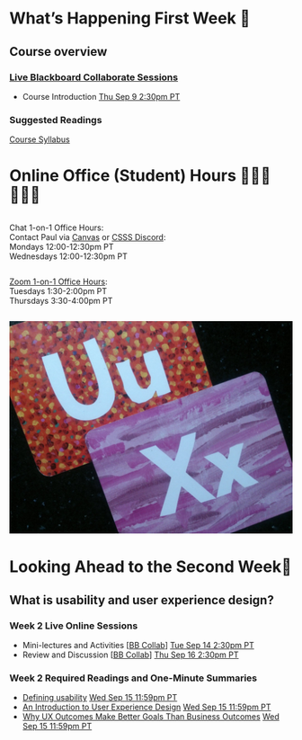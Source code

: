 
<div class=alert>

# What’s Happening First Week 💫

## Course overview

### [Live Blackboard Collaborate Sessions](https://canvas.sfu.ca/courses/64326/external_tools/3544)  

* Course Introduction <span class='badge'> [Thu Sep 9 2:30pm PT](https://www.timeanddate.com/worldclock/fixedtime.html?msg=CMPT-363+Course+Overview&iso=20210909T1430&p1=256&am=50)</span>

### Suggested Readings
[Course Syllabus](https://canvas.sfu.ca/courses/64326/assignments/syllabus)

</div>

# Online Office (Student) Hours ‍👩🏽‍💻👨🏽‍💻

<div class="row">
<div class="column">

Chat 1-on-1 Office Hours:  
Contact Paul via [Canvas](https://canvas.sfu.ca/courses/64326/external_tools/25600) or [CSSS Discord](https://t.co/GZQUc6iVjS):  
Mondays 12:00-12:30pm PT  
Wednesdays 12:00-12:30pm PT  

</div>
<div class="column">

[Zoom 1-on-1 Office Hours](https://www2.cs.sfu.ca/CourseCentral/363/paulh/1-on-1-office-hours/):  
Tuesdays 1:30-2:00pm PT  
Thursdays 3:30-4:00pm PT  

</div>
</div>

![UX](assets/images/12650723674_d5c85af332_k.jpg ':class=banner-image')

# Looking Ahead to the Second Week🔭

## What is usability and user experience design?

### Week 2 Live Online Sessions

* Mini-lectures and Activities [[BB Collab](#)] <span class='badge'> [Tue Sep 14 2:30pm PT](https://www.timeanddate.com/worldclock/fixedtime.html?msg=CMPT-363+Mini-lectures+and+Activities&iso=20210914T1430&p1=256&ah=1&am=50)</span>
* Review and Discussion [[BB Collab](#)] <span class='badge'> [Thu Sep 16 2:30pm PT](https://www.timeanddate.com/worldclock/fixedtime.html?msg=CMPT-363+Review+and+Discussion&iso=20210909T1430&p1=256&am=50)</span>

### Week 2 Required Readings and One-Minute Summaries

* [Defining usability](https://canvas.sfu.ca/courses/64326/assignments/662750) <span class='badge'> [Wed Sep 15 11:59pm PT](https://www.timeanddate.com/worldclock/fixedtime.html?msg=Week+2+%28Sep+12+-+18%29+Weekly+Readings+One-Minute+Summaries+Due+Date&iso=20210915T2359&p1=256)</span>
* [An Introduction to User Experience Design](https://canvas.sfu.ca/courses/64326/assignments/662751) <span class='badge'> [Wed Sep 15 11:59pm PT](https://www.timeanddate.com/worldclock/fixedtime.html?msg=Week+2+%28Sep+12+-+18%29+Weekly+Readings+One-Minute+Summaries+Due+Date&iso=20210915T2359&p1=256)</span>
* [Why UX Outcomes Make Better Goals Than Business Outcomes](https://canvas.sfu.ca/courses/64326/assignments/662737) <span class='badge'> [Wed Sep 15 11:59pm PT](https://www.timeanddate.com/worldclock/fixedtime.html?msg=Week+2+%28Sep+12+-+18%29+Weekly+Readings+One-Minute+Summaries+Due+Date&iso=20210915T2359&p1=256)</span>
